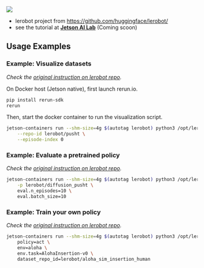 
<img src="https://github.com/user-attachments/assets/6a8967e1-f9dd-463f-906b-d9fd1f44450f">

* lerobot project from https://github.com/huggingface/lerobot/
* see the tutorial at [**Jetson AI Lab**](https://jetson-ai-lab.com/tutorial_lerobot.html) (Coming scoon)

## Usage Examples

### Example: Visualize datasets

*Check the [original instruction on lerobot repo](https://github.com/huggingface/lerobot/?tab=readme-ov-file#visualize-datasets).*

On Docker host (Jetson native), first launch rerun.io.

```bash
pip install rerun-sdk
rerun
```

Then, start the docker container to run the visualization script.

```bash
jetson-containers run --shm-size=4g $(autotag lerobot) python3 /opt/lerobot/lerobot/scripts/visualize_dataset.py \
    --repo-id lerobot/pusht \
    --episode-index 0
```

### Example: Evaluate a pretrained policy

*Check the [original instruction on lerobot repo](https://github.com/huggingface/lerobot/?tab=readme-ov-file#evaluate-a-pretrained-policy).*

```bash
jetson-containers run --shm-size=4g $(autotag lerobot) python3 /opt/lerobot/lerobot/scripts/eval.py \
    -p lerobot/diffusion_pusht \
    eval.n_episodes=10 \
    eval.batch_size=10
```

### Example: Train your own policy

*Check the [original instruction on lerobot repo](https://github.com/huggingface/lerobot/?tab=readme-ov-file#train-your-own-policy).*

```bash
jetson-containers run --shm-size=4g $(autotag lerobot) python3 /opt/lerobot/lerobot/scripts/train.py \
    policy=act \
    env=aloha \
    env.task=AlohaInsertion-v0 \
    dataset_repo_id=lerobot/aloha_sim_insertion_human 
```
